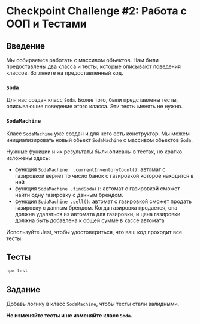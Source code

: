 # Checkpoint Challenge #2: Работа с ООП и Тестами


## Введение

Мы собираемся работать с массивом объектов. Нам были предоставлены два класса и тесты, которые описывают поведения классов. Взгляните на предоставленный код.

### `Soda`

Для нас создан класс `Soda`. Более того, были представлены тесты, описывающие поведение этого класса. Эти тесты менять не нужно.

### `SodaMachine`

Класс `SodaMachine` уже создан и для него есть конструктор. Мы можем инициализировать новый обьект `SodaMachine` с массивом обьектов `Soda`.

Нужные функции и их результаты были описаны в тестах, но кратко изложены здесь:

- функция `SodaMachine  .currentInventoryCount()`: автомат с газировкой вернет то число банок с газировкой которое находится в ней
- функция `SodaMachine .findSoda()`: автомат с газировкой сможет найти одну газировку с данным брендом.
- функция `SodaMachine .sell()`: автомат с газировкой сможет продать газировку с данным брендом. Когда газировка продается, она должна удаляться из автомата для газировки, и цена газировки должна быть добавлена к общей сумме в кассе автомата

Используйте Jest, чтобы удостовериться, что ваш код проходит все тесты.

## Тесты
```bash
npm test
```

## Задание

Добавь логику в класс `SodaMachine`, чтобы тесты стали валидными.

**Не изменяйте тесты и не изменяйте класс `Soda`.**
